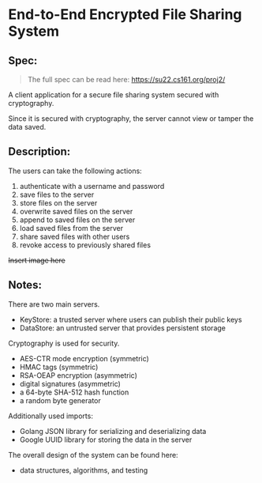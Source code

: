 
# End-to-End Encrypted File Sharing System

## Spec: 
> The full spec can be read here: https://su22.cs161.org/proj2/
> 
A client application for a secure file sharing system secured with cryptography.

Since it is secured with cryptography, the server cannot view or tamper the data saved.

## Description:
The users can take the following actions:
1. authenticate with a username and password
2. save files to the server
3. store files on the server
4. overwrite saved files on the server
5. append to saved files on the server
6. load saved files from the server
7. share saved files with other users
8. revoke access to previously shared files

~~Insert image here~~

## Notes: 
There are two main servers.
- KeyStore: a trusted server where users can publish their public keys
- DataStore: an untrusted server that provides persistent storage

Cryptography is used for security.
- AES-CTR mode encryption (symmetric)
- HMAC tags (symmetric)
- RSA-OEAP encryption (asymmetric)
- digital signatures (asymmetric)
- a 64-byte SHA-512 hash function
- a random byte generator

Additionally used imports:
- Golang JSON library for serializing and deserializing data
- Google UUID library for storing the data in the server


The overall design of the system can be found here: 
- data structures, algorithms, and testing
